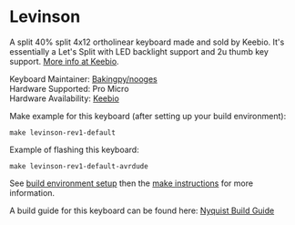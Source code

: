Levinson
========

A split 40% split 4x12 ortholinear keyboard made and sold by Keebio. It's essentially a Let's Split with LED backlight support and 2u thumb key support. [More info at Keebio](https://keeb.io).

Keyboard Maintainer: [Bakingpy/nooges](https://github.com/nooges)  
Hardware Supported: Pro Micro  
Hardware Availability: [Keebio](https://keeb.io)  

Make example for this keyboard (after setting up your build environment):

    make levinson-rev1-default

Example of flashing this keyboard:

    make levinson-rev1-default-avrdude

See [build environment setup](https://docs.qmk.fm/build_environment_setup.html) then the [make instructions](https://docs.qmk.fm/make_instructions.html) for more information.

A build guide for this keyboard can be found here: [Nyquist Build Guide](https://docs.keeb.io)
